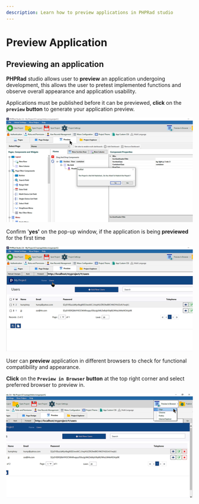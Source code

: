 ```yaml
---
description: Learn how to preview applications in PHPRad studio
---
```


# Preview Application

## Previewing an application

**PHPRad** studio allows user to **preview** an application undergoing development, this allows the user to pretest implemented functions and observe overall appearance and application usability.

Applications must be published before it can be previewed, **click** on the **`preview` button** to generate your application preview.

![](<../.gitbook/assets/bandicam 2019-01-31 12-57-19-586.png>)

Confirm '**yes'** on the pop-up window, if the application is being **previewed** for the first time

![Application preview sample](<../.gitbook/assets/bandicam 2019-01-31 12-58-32-689.png>)

User can **preview** application in different browsers to check for functional compatibility and appearance.

**Click** on the **`Preview in Browser` button** at the top right corner and select preferred browser to preview in.

![](<../.gitbook/assets/bandicam 2019-01-31 12-58-53-961.png>)
